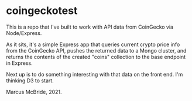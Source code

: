 # coingeckotest
This is a repo that I've built to work with API data from CoinGecko via Node/Express.

As it sits, it's a simple Express app that queries current crypto price info from the CoinGecko API, pushes the returned data to a Mongo cluster, and returns the contents of the created "coins" collection to the base endpoint in Express.

Next up is to do something interesting with that data on the front end.  I'm thinking D3 to start.

Marcus McBride, 2021.